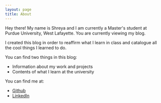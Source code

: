 ```yaml
---
layout: page
title: About
---
```


<p class="message">
  Hey there! My name is Shreya and I am currently a Master's student at Purdue University, West Lafayette. You are currently viewing my blog.
</p>

I created this blog in order to reaffirm what I learn in class and catalogue all the cool things I learned to do. 

You can find two things in this blog:

* Information about my work and projects
* Contents of what I learn at the university

You can find me at:
* [Github](https://github.com/Shreya-gaur)
* [LinkedIn](https://www.linkedin.com/in/shreya-gaur22599/)

